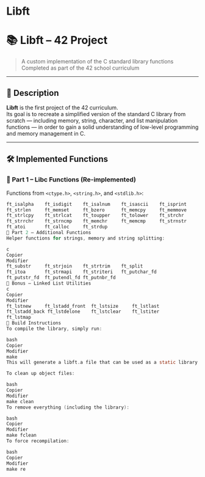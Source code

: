 # Libft

# 📚 Libft – 42 Project

> A custom implementation of the C standard library functions  
> Completed as part of the 42 school curriculum

---

## 📌 Description

**Libft** is the first project of the 42 curriculum.  
Its goal is to recreate a simplified version of the standard C library from scratch — including memory, string, character, and list manipulation functions — in order to gain a solid understanding of low-level programming and memory management in C.

---

## 🛠️ Implemented Functions

### 🔡 Part 1 – Libc Functions (Re-implemented)
Functions from `<ctype.h>`, `<string.h>`, and `<stdlib.h>`:

```c
ft_isalpha    ft_isdigit    ft_isalnum    ft_isascii    ft_isprint
ft_strlen     ft_memset     ft_bzero      ft_memcpy     ft_memmove
ft_strlcpy    ft_strlcat    ft_toupper    ft_tolower    ft_strchr
ft_strrchr    ft_strncmp    ft_memchr     ft_memcmp     ft_strnstr
ft_atoi       ft_calloc     ft_strdup
🧪 Part 2 – Additional Functions
Helper functions for strings, memory and string splitting:

c
Copier
Modifier
ft_substr     ft_strjoin    ft_strtrim    ft_split
ft_itoa       ft_strmapi    ft_striteri   ft_putchar_fd
ft_putstr_fd  ft_putendl_fd ft_putnbr_fd
🧵 Bonus – Linked List Utilities
c
Copier
Modifier
ft_lstnew     ft_lstadd_front  ft_lstsize     ft_lstlast
ft_lstadd_back ft_lstdelone    ft_lstclear    ft_lstiter
ft_lstmap
🔧 Build Instructions
To compile the library, simply run:

bash
Copier
Modifier
make
This will generate a libft.a file that can be used as a static library in your C projects.

To clean up object files:

bash
Copier
Modifier
make clean
To remove everything (including the library):

bash
Copier
Modifier
make fclean
To force recompilation:

bash
Copier
Modifier
make re
